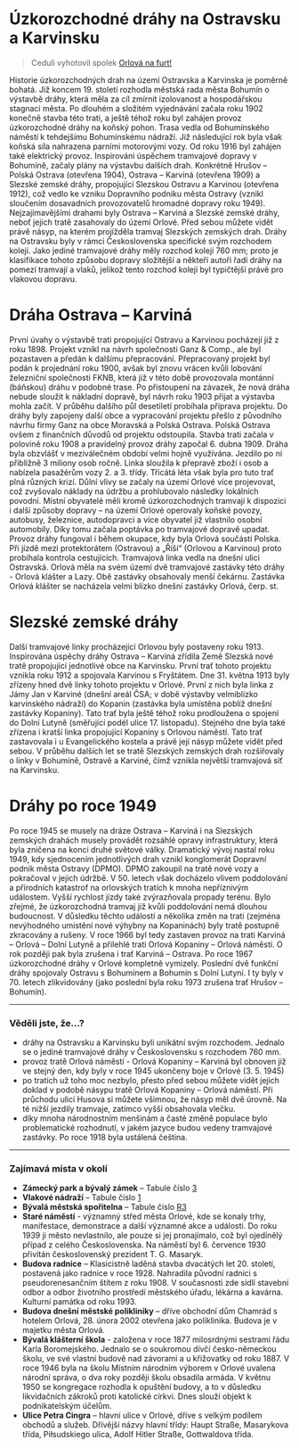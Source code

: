 # Úzkorozchodné dráhy na Ostravsku a Karvinsku

> Ceduli vyhotovil spolek [Orlová na furt!](https://orlovanafurt.cz/)


Historie úzkorozchodných drah na území Ostravska a Karvinska je poměrně bohatá. Již koncem 19. století rozhodla městská rada města Bohumín o výstavbě dráhy, která měla za cíl zmírnit izolovanost a hospodářskou stagnaci města. Po dlouhém a složitém vyjednávání začala roku 1902 konečně stavba této trati, a ještě téhož roku byl zahájen provoz úzkorozchodné dráhy na koňský pohon. Trasa vedla od Bohumínského náměstí k tehdejšímu Bohumínskému nádraží. Již následující rok byla však koňská síla nahrazena parními motorovými vozy. Od roku 1916 byl zahájen také elektrický provoz.
Inspirováni úspěchem tramvajové dopravy v Bohumíně, začaly plány na výstavbu dalších drah. Konkrétně Hrušov – Polská Ostrava (otevřena 1904), Ostrava – Karviná (otevřena 1909) a Slezské zemské dráhy, propojující Slezskou Ostravu a Karvinou (otevřena 1912), což vedlo ke vzniku Dopravního podniku města Ostravy (vznikl sloučením dosavadních provozovatelů hromadné dopravy roku 1949). Nejzajímavějšími drahami byly Ostrava – Karviná a Slezské zemské dráhy, neboť jejich tratě zasahovaly do území Orlové. Před sebou můžete vidět právě násyp, na kterém projížděla tramvaj Slezských zemských drah.
Dráhy na Ostravsku byly v rámci Československa specifické svým rozchodem kolejí. Jako jediné tramvajové dráhy měly rozchod kolejí 760 mm; proto je klasifikace tohoto způsobu dopravy složitější a někteří autoři řadí dráhy na pomezí tramvají a vlaků, jelikož tento rozchod kolejí byl typičtější právě pro vlakovou dopravu.

# Dráha Ostrava – Karviná

První úvahy o výstavbě trati propojující Ostravu a Karvinou pocházejí již z roku 1898. Projekt vznikl na návrh společnosti Ganz & Comp., ale byl pozastaven a předán k dalšímu přepracování. Přepracovaný projekt byl podán k projednání roku 1900, avšak byl znovu vrácen kvůli lobování železniční společnosti FKNB, která již v této době provozovala montánní (báňskou) dráhu v podobné trase. Po přistoupení na závazek, že nová dráha nebude sloužit k nákladní dopravě, byl návrh roku 1903 přijat a výstavba mohla začít.
V průběhu dalšího půl desetiletí probíhala příprava projektu. Do dráhy byly zapojeny další obce a vypracování projektu přešlo z původního návrhu firmy Ganz na obce Moravská a Polská Ostrava. Polská Ostrava ovšem z finančních důvodů od projektu odstoupila.
Stavba trati začala v polovině roku 1908 a pravidelný provoz dráhy započal 6. dubna 1909. Dráha byla obzvlášť v meziválečném období velmi hojně využívána. Jezdilo po ní přibližně 3 miliony osob ročně. Linka sloužila k přepravě zboží i osob a nabízela pasažérům vozy 2. a 3. třídy.
Třicátá léta však byla pro tuto trať plná různých krizí. Důlní vlivy se začaly na území Orlové více projevovat, což zvyšovalo náklady na údržbu a prohlubovalo následky lokálních povodní. Místní obyvatelé měli kromě úzkorozchodných tramvají k dispozici i další způsoby dopravy – na území Orlové operovaly koňské povozy, autobusy, železnice, autodopravci a více obyvatel již vlastnilo osobní automobily. Díky tomu začala poptávka po tramvajové dopravě upadat.
Provoz dráhy fungoval i během okupace, kdy byla Orlová součástí Polska. Při jízdě mezi protektorátem (Ostravou) a „Říší“ (Orlovou a Karvinou) proto probíhala kontrola cestujících.
Tramvajová linka vedla na dnešní ulici Ostravská. Orlová měla na svém území dvě tramvajové zastávky této dráhy - Orlová klášter a Lazy. Obě zastávky obsahovaly menší čekárnu. Zastávka Orlová klášter se nacházela velmi blízko dnešní zastávky Orlová, čerp. st.

# Slezské zemské dráhy

Další tramvajové linky procházející Orlovou byly postaveny roku 1913. Inspirována úspěchy dráhy Ostrava – Karviná zřídila Země Slezská nové tratě propojující jednotlivé obce na Karvinsku. První trať tohoto projektu vznikla roku 1912 a spojovala Karvinou s Fryštátem.
Dne 31. května 1913 byly zřízeny hned dvě linky tohoto projektu v Orlové. První z nich byla linka z Jámy Jan v Karviné (dnešní areál ČSA; v době výstavby velmiblízko karvinského nádraží) do Kopanin (zastávka byla umístěna poblíž dnešní zastávky Kopaniny). Tato trať byla ještě téhož roku prodloužena o spojení do Dolní Lutyně (směřující podél ulice 17. listopadu).
Stejného dne byla také zřízena i kratší linka propojující Kopaniny s Orlovou náměstí. Tato trať zastavovala i u Evangelického kostela a právě její násyp můžete vidět před sebou.
V průběhu dalších let se tratě Slezských zemských drah rozšiřovaly o linky v Bohumíně, Ostravě a Karviné, čímž vznikla největší tramvajová síť na Karvinsku.

# Dráhy po roce 1949

Po roce 1945 se musely na dráze Ostrava – Karviná i na Slezských zemských drahách musely provádět rozsáhlé opravy infrastruktury, která byla zničena na konci druhé světové války.
Dramatický vývoj nastal roku 1949, kdy sjednocením jednotlivých drah vznikl konglomerát Dopravní podnik města Ostravy (DPMO). DPMO zakoupil na tratě nové vozy a pokračoval v jejich údržbě.
V 50. letech však docházelo vlivem poddolování a přírodních katastrof na orlovských tratích k mnoha nepříznivým událostem. Vyšší rychlost jízdy také zvýrazňovala propady terénu. Bylo zřejmé, že úzkorozchodná tramvaj již kvůli poddolování nemá dlouhou budoucnost. V důsledku těchto událostí a několika změn na trati (zejména nevýhodného umístění nové výhybny na Kopaninách) byly tratě postupně zkracovány a rušeny. V roce 1966 byl tedy zastaven provoz na trati Karviná – Orlová – Dolní Lutyně a přilehlé trati Orlová Kopaniny – Orlová náměstí. O rok později pak byla zrušena i trať Karviná – Ostrava.
Po roce 1967 úzkorozchodné dráhy v Orlové kompletně vymizely. Poslední dvě funkční dráhy spojovaly Ostravu s Bohumínem a Bohumín s Dolní Lutyní. I ty byly v 70. letech zlikvidovány (jako poslední byla roku 1973 zrušena trať Hrušov – Bohumín).

---

### Věděli jste, že...?

- dráhy na Ostravsku a Karvinsku byli unikátní svým rozchodem. Jednalo se o jediné tramvajové dráhy v Československu s rozchodem 760 mm.
- provoz tratě Orlová náměstí - Orlová Kopaniny – Karviná byl obnoven již ve stejný den, kdy byly v roce 1945 ukončeny boje v Orlové (3. 5. 1945)
- po tratích už toho moc nezbylo, přesto před sebou můžete vidět jejich doklad v podobě násypu tratě Orlová Kopaniny – Orlová náměstí. Při průchodu ulicí Husova si můžete všimnou, že násyp měl dvě úrovně. Na té nižší jezdily tramvaje, zatímco vyšší obsahovala vlečku.
- díky mnoha národnostním menšinám a časté změně populace bylo problematické rozhodnutí, v jakém jazyce budou vedeny tramvajové zastávky. Po roce 1918 byla ustálená čeština.

---

### Zajímavá místa v okolí

- **Zámecký park a bývalý zámek** – Tabule číslo [3](/misto/3)
- **Vlakové nádraží** – Tabule číslo [1](/misto/1)
- **Bývalá městská spořitelna** – Tabule číslo [R3](/misto/R3)
- **Staré náměstí** - významný střed města Orlové, kde se konaly trhy, manifestace, demonstrace a další významné akce a události. Do roku 1939 ji město nevlastnilo, ale pouze si jej pronajímalo, což byl ojedinělý případ z celého Československa. Na náměstí byl 6. července 1930 přivítán československý prezident T. G. Masaryk.
- **Budova radnice** – Klasicistně laděná stavba dvacátých let 20. století, postavená jako radnice v roce 1928. Nahradila původní radnici s pseudorenesančním štítem z roku 1908. V současnosti zde sídlí stavební odbor a odbor životního prostředí městského úřadu, lékárna a kavárna. Kulturní památka od roku 1993.
- **Budova dnešní městské polikliniky** – dříve obchodní dům Chamrád s hotelem Orlová, 28. února 2002 otevřena jako poliklinika. Budova je v majetku města Orlová.
- **Bývalá klášterní škola** - založena v roce 1877 milosrdnými sestrami řádu Karla Boromejského. Jednalo se o soukromou dívčí česko-německou školu, ve své vlastní budově nad závorami a u křižovatky od roku 1887. V roce 1946 byla na školu Místním národním výborem v Orlové uvalena národní správa, o dva roky později školu obsadila armáda. V květnu 1950 se kongregace rozhodla k opuštění budovy, a to v důsledku likvidačních zákroků proti katolické církvi. Dnes slouží objekt k podnikatelským účelům.
- **Ulice Petra Cingra** – hlavní ulice v Orlové, dříve s velkým podílem obchodů a služeb. Dřívější názvy hlavní třídy: Haupt Straße, Masarykova třída, Piłsudskiego ulica, Adolf Hitler Straße, Gottwaldova třída.
